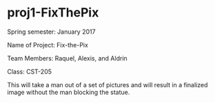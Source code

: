 # proj1-FixThePix

Spring semester: January 2017

Name of Project: Fix-the-Pix

Team Members: Raquel, Alexis, and Aldrin

Class: CST-205

This will take a man out of a set of pictures and will result in a finalized image without the man blocking the statue.
